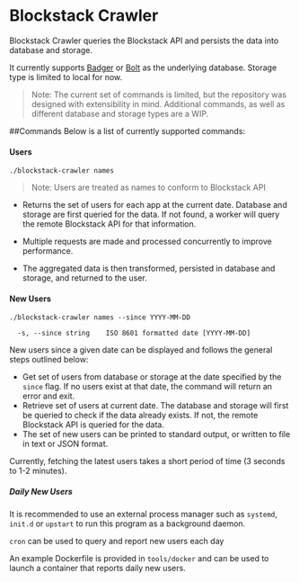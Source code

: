 # Blockstack Crawler

Blockstack Crawler queries the Blockstack API and persists the data into database and storage.

It currently supports [Badger](https://github.com/dgraph-io/badger) or [Bolt](https://github.com/coreos/bbolt) as the underlying database.
Storage type is limited to local for now.

>Note: The current set of commands is limited, but the repository was designed with extensibility in mind.
Additional commands, as well as different database and storage types are a WIP.

##Commands
Below is a list of currently supported commands:

#### Users
`./blockstack-crawler names`
>Note: Users are treated as names to conform to Blockstack API

  - Returns the set of users for each app at the current date. Database and storage are first queried for the data. If not found, a worker will query the remote Blockstack API for that information. 
  
  - Multiple requests are made and processed concurrently to improve performance. 
  
  - The aggregated data is then transformed, persisted in database and storage, and returned to the user.
#### New Users
`./blockstack-crawler names --since YYYY-MM-DD`

      -s, --since string    ISO 8601 formatted date [YYYY-MM-DD]
      
New users since a given date can be displayed and follows the general steps outlined below:
  - Get set of users from database or storage at the date specified by the `since` flag. 
  If no users exist at that date, the command will return an error and exit.
  - Retrieve set of users at current date. The database and storage will first be queried to check if the data already exists.
  If not, the remote Blockstack API is queried for the data.
  - The set of new users can be printed to standard output, or written to file in text or JSON format.
  
Currently, fetching the latest users takes a short period of time (3 seconds to 1-2 minutes).

##### Daily New Users
It is recommended to use an external process manager such as `systemd`, `init.d` or `upstart` to run this program as a background daemon.

`cron` can be used to query and report new users each day

An example Dockerfile is provided in `tools/docker` and can be used to launch a container that reports daily new users.


#### 